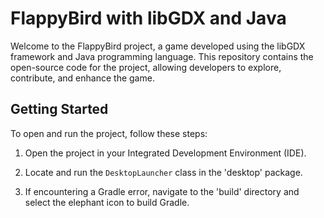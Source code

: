# FlappyBird with libGDX and Java

Welcome to the FlappyBird project, a game developed using the libGDX framework and Java programming language. This repository contains the open-source code for the project, allowing developers to explore, contribute, and enhance the game.

## Getting Started

To open and run the project, follow these steps:

1. Open the project in your Integrated Development Environment (IDE).

2. Locate and run the `DesktopLauncher` class in the 'desktop' package.

3. If encountering a Gradle error, navigate to the 'build' directory and select the elephant icon to build Gradle.


